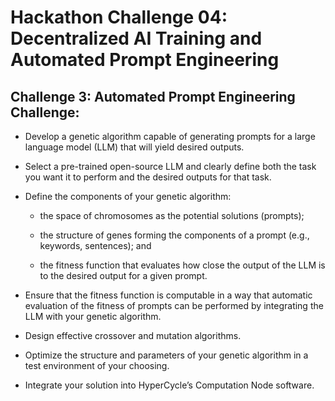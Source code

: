 # Hackathon Challenge 04: Decentralized AI Training and Automated Prompt Engineering

## Challenge 3:  Automated Prompt Engineering Challenge:

- Develop a genetic algorithm capable of generating prompts for a large language model (LLM) that will yield desired outputs.

- Select a pre-trained open-source LLM and clearly define both the task you want it to perform and the desired outputs for that task.

- Define the components of your genetic algorithm:
    - the space of chromosomes as the potential solutions (prompts);

    - the structure of genes forming the components of a prompt (e.g., keywords, sentences); and

    - the fitness function that evaluates how close the output of the LLM is to the desired output for a given prompt.

- Ensure that the fitness function is computable in a way that automatic evaluation of the fitness of prompts can be performed by integrating the LLM with your genetic algorithm.

- Design effective crossover and mutation algorithms.

- Optimize the structure and parameters of your genetic algorithm in a test environment of your choosing.

- Integrate your solution into HyperCycle’s Computation Node software.
